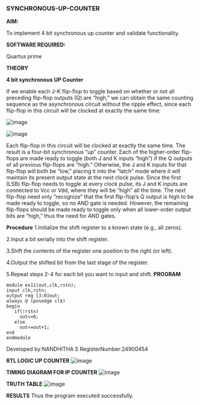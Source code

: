 ### SYNCHRONOUS-UP-COUNTER

**AIM:**

To implement 4 bit synchronous up counter and validate functionality.

**SOFTWARE REQUIRED:**

Quartus prime

**THEORY**

**4 bit synchronous UP Counter**

If we enable each J-K flip-flop to toggle based on whether or not all preceding flip-flop outputs (Q) are “high,” we can obtain the same counting sequence as the asynchronous circuit without the ripple effect, since each flip-flop in this circuit will be clocked at exactly the same time:

![image](https://github.com/naavaneetha/SYNCHRONOUS-UP-COUNTER/assets/154305477/d5db3fa0-e413-404c-b80e-b2f39d82e7e8)


![image](https://github.com/naavaneetha/SYNCHRONOUS-UP-COUNTER/assets/154305477/52cb61eb-d04b-442d-810c-31185a68410b)

Each flip-flop in this circuit will be clocked at exactly the same time.
The result is a four-bit synchronous “up” counter. Each of the higher-order flip-flops are made ready to toggle (both J and K inputs “high”) if the Q outputs of all previous flip-flops are “high.”
Otherwise, the J and K inputs for that flip-flop will both be “low,” placing it into the “latch” mode where it will maintain its present output state at the next clock pulse.
Since the first (LSB) flip-flop needs to toggle at every clock pulse, its J and K inputs are connected to Vcc or Vdd, where they will be “high” all the time.
The next flip-flop need only “recognize” that the first flip-flop’s Q output is high to be made ready to toggle, so no AND gate is needed.
However, the remaining flip-flops should be made ready to toggle only when all lower-order output bits are “high,” thus the need for AND gates.

**Procedure**
1.Initialize the shift register to a known state (e.g., all zeros).

2.Input a bit serially into the shift register.

3.Shift the contents of the register one position to the right (or left).

4.Output the shifted bit from the last stage of the register.

5.Repeat steps 2-4 for each bit you want to input and shift.
**PROGRAM**
~~~
module ex11(out,clk,rstn);
input clk,rstn;
output reg [3:0]out;
always @ (posedge clk)
begin 
   if(!rstn)
     out<=0;
   else
     out<=out+1;
end
endmodule
~~~
Developed by:NANDHITHA S
RegisterNumber:24900454


**RTL LOGIC UP COUNTER**
![image](https://github.com/user-attachments/assets/935b9db6-612d-4bcb-83ab-4bc48fe79880)

**TIMING DIAGRAM FOR IP COUNTER**
![image](https://github.com/user-attachments/assets/2ce8a9ea-11df-4950-ad14-254bec212777)

**TRUTH TABLE**
![image](https://github.com/user-attachments/assets/d26b9d9d-33d3-4a7c-84fe-b1eeb79f7b6e)

**RESULTS**
Thus the program executed successfully.
